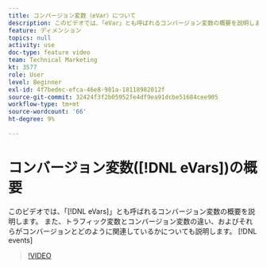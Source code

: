 ```yaml
---
title: コンバージョン変数（eVar）について
description: このビデオでは、「eVar」とも呼ばれるコンバージョン変数の概要を説明します。 また、トラフィック変数とコンバージョン変数の違い、およびそれらがコンバージョンイベントとどのように関連しているかを学びます。
feature: ディメンション
topics: null
activity: use
doc-type: feature video
team: Technical Marketing
kt: 3577
role: User
level: Beginner
exl-id: 4f7bedec-efca-46e8-981a-18118982012f
source-git-commit: 32424f3f2b05952fe4df9ea91dcbe51684cee905
workflow-type: tm+mt
source-wordcount: '66'
ht-degree: 9%

---
```


# コンバージョン変数([!DNL eVars])の概要

このビデオでは、「[!DNL eVars]」とも呼ばれるコンバージョン変数の概要を説明します。 また、トラフィック変数とコンバージョン変数の違い、およびそれらがコンバージョンとどのように関連しているかについても説明します。 [!DNL events]

>[!VIDEO](https://video.tv.adobe.com/v/28759/?quality=12)
